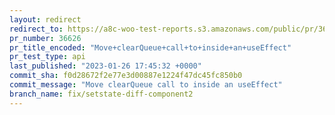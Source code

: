 ```yaml
---
layout: redirect
redirect_to: https://a8c-woo-test-reports.s3.amazonaws.com/public/pr/36626/api/index.html
pr_number: 36626
pr_title_encoded: "Move+clearQueue+call+to+inside+an+useEffect"
pr_test_type: api
last_published: "2023-01-26 17:45:32 +0000"
commit_sha: f0d28672f2e77e3d00887e1224f47dc45fc850b0
commit_message: "Move clearQueue call to inside an useEffect"
branch_name: fix/setstate-diff-component2
---
```

